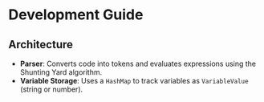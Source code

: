 # Development Guide

## Architecture

- **Parser**: Converts code into tokens and evaluates expressions using the Shunting Yard algorithm.
- **Variable Storage**: Uses a `HashMap` to track variables as `VariableValue` (string or number).
